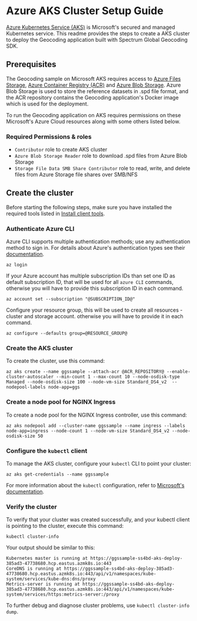# Azure AKS Cluster Setup Guide

[Azure Kubernetes Service (AKS)](https://azure.microsoft.com/en-in/services/kubernetes-service/) is Microsoft's secured and managed Kubernetes service. This readme provides the steps to create a AKS cluster to deploy the Geocoding application built with Spectrum Global Geocoding SDK. 

## Prerequisites
The Geocoding sample on Microsoft AKS requires access to [Azure Files Storage](https://azure.microsoft.com/en-in/services/storage/files/), [Azure Container Registry (ACR)](https://azure.microsoft.com/en-us/services/container-registry/) and [Azure Blob Storage](https://azure.microsoft.com/en-in/services/storage/blobs/). Azure Blob Storage is used to store the reference datasets in .spd file format, and the ACR repository contains the Geocoding application's Docker image which is used for the deployment. 

To run the Geocoding application on AKS requires permissions on these Microsoft's Azure Cloud resources along with some others listed below.

### Required Permissions & roles
 - `Contributor` role to create AKS cluster
 - `Azure Blob Storage Reader`  role to download .spd files from Azure Blob Storage
 - `Storage File Data SMB Share Contributor` role to read, write, and delete files from Azure Storage file shares over SMB/NFS

## Create the cluster
Before starting the following steps, make sure you have installed the required tools listed in [Install client tools](../../README.md).	

### Authenticate Azure CLI

Azure CLI supports multiple authentication methods; use any authentication method to sign in. For details about Azure's authentication types see their [documentation](https://docs.microsoft.com/en-us/cli/azure/authenticate-azure-cli).

``` 
az login 
``` 

If your Azure account has multiple subscription IDs than set one ID as default subscription ID, that will be used for all `azure CLI` commands, otherwise you will have to provide this subscription ID in each command.
```
az account set --subscription "@SUBSCRIPTION_ID@"
```
Configure your resource group, this will be used to create all resources - cluster and storage account. otherwise you will have to provide it in each command.
```
az configure --defaults group=@RESOURCE_GROUP@
```
### Create the AKS cluster
To create the cluster, use this command:   
``` 
az aks create --name ggssample --attach-acr @ACR_REPOSITORY@ --enable-cluster-autoscaler --min-count 1 --max-count 10 --node-osdisk-type Managed --node-osdisk-size 100 --node-vm-size Standard_DS4_v2  --nodepool-labels node-app=ggs
```  
  
### Create a node pool for NGINX Ingress
To create a node pool for the NGINX Ingress controller, use this command:
``` 
az aks nodepool add --cluster-name ggssample --name ingress --labels node-app=ingress --node-count 1 --node-vm-size Standard_DS4_v2 --node-osdisk-size 50
``` 

### Configure the `kubectl` client 
To manage the AKS cluster, configure your `kubectl` CLI  to point your cluster:
```
az aks get-credentials --name ggssample
``` 
For more information about the `kubectl` configuration, refer to [Microsoft's documentation](https://docs.microsoft.com/en-us/azure/aks/kubernetes-walkthrough).

### Verify the cluster 
To verify that your cluster was created successfully, and your kubectl client is pointing to the cluster, execute this command:

```
kubectl cluster-info
```
Your output should be similar to this:
```
Kubernetes master is running at https://ggssample-ss4bd-aks-deploy-385ad3-47738680.hcp.eastus.azmk8s.io:443
CoreDNS is running at https://ggssample-ss4bd-aks-deploy-385ad3-47738680.hcp.eastus.azmk8s.io:443/api/v1/namespaces/kube-system/services/kube-dns:dns/proxy
Metrics-server is running at https://ggssample-ss4bd-aks-deploy-385ad3-47738680.hcp.eastus.azmk8s.io:443/api/v1/namespaces/kube-system/services/https:metrics-server:/proxy   
```  

To further debug and diagnose cluster problems, use `kubectl cluster-info dump`.

